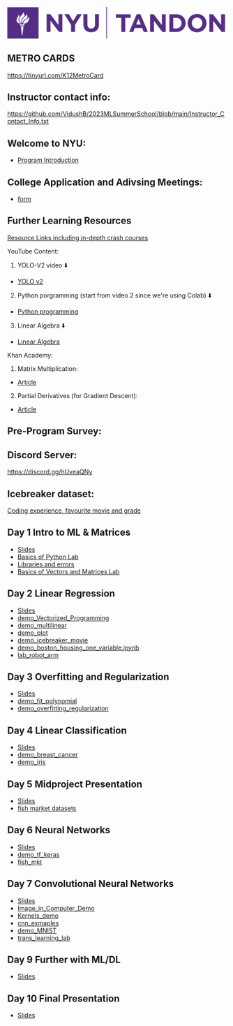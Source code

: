 ![NYU Tandon Logo](Day9/tandon_logo.png)
## METRO CARDS 

https://tinyurl.com/K12MetroCard

## Instructor contact info:  
https://github.com/VidushB/2023MLSummerSchool/blob/main/Instructor_Contact_Info.txt  

## Welcome to NYU:
- [Program Introduction](https://docs.google.com/document/d/1ZPjIiKik0eja0h0P6Md8Sw8SEW19UkdXahHOU-6rTf8/edit?usp=sharing)

## College Application and Adivsing Meetings:
- [form](https://forms.gle/eTbrNMQshccDrk5n8)

## Further Learning Resources
[Resource Links including in-depth crash courses](https://github.com/VidushB/2023MLSummerSchool/blob/main/Day9/Resource_links.txt)  
  
YouTube Content:  

1. YOLO-V2 video ⬇️
- [YOLO v2](https://www.youtube.com/watch?v=VOC3huqHrss)
2. Python porgramming (start from video 2 since we're using Colab) ⬇️
- [Python programming](https://www.youtube.com/playlist?list=PL-osiE80TeTskrapNbzXhwoFUiLCjGgY7)
3. Linear Algebra ⬇️
- [Linear Algebra](https://www.youtube.com/playlist?list=PLZHQObOWTQDPD3MizzM2xVFitgF8hE_ab)

Khan Academy:
1. Matrix Multiplication:
- [Article](https://www.khanacademy.org/math/precalculus/x9e81a4f98389efdf:matrices/x9e81a4f98389efdf:multiplying-matrices-by-matrices/a/multiplying-matrices)
2. Partial Derivatives (for Gradient Descent):
- [Article](https://www.khanacademy.org/math/multivariable-calculus/multivariable-derivatives/partial-derivative-and-gradient-articles/a/introduction-to-partial-derivatives)




## Pre-Program Survey:  

## Discord Server:
[https://discord.gg/hUveaQNy
](https://discord.gg/hUveaQNy)  

## Icebreaker dataset: 
[Coding experience, favourite movie and grade](https://docs.google.com/spreadsheets/d/1_ngLKoPC6Dy9hCRPBC4VmFSK9TwZSx-NCQiQYwOcfC4/edit?usp=sharing)

## Day 1 Intro to ML & Matrices
- [Slides](https://github.com/VidushB/2023MLSummerSchool/blob/main/Day1/Day1.pdf)
- [Basics of Python Lab](https://github.com/VidushB/2023MLSummerSchool/blob/main/Day1/demo_python_basics.ipynb)
- [Libraries and errors](https://github.com/VidushB/2023MLSummerSchool/blob/main/Day1/libraries_and_errors.ipynb)
- [Basics of Vectors and Matrices Lab](https://github.com/VidushB/2023MLSummerSchool/blob/main/Day1/demo_vectors_matrices.ipynb)


## Day 2 Linear Regression
- [Slides](https://github.com/VidushB/2023MLSummerSchool/blob/main/Day2/Day2.pdf)
- [demo_Vectorized_Programming](https://github.com/VidushB/2023MLSummerSchool/blob/main/Day2/vectorize_programming.ipynb)
- [demo_multilinear](https://github.com/VidushB/2023MLSummerSchool/blob/main/Day2/demo_multilinear.ipynb)
- [demo_plot](https://github.com/VidushB/2023MLSummerSchool/blob/main/Day2/demo_plot.ipynb)
- [demo_icebreaker_movie](https://github.com/VidushB/2023MLSummerSchool/blob/main/Day2/IceBreaker_movie_demo.ipynb)
- [demo_boston_housing_one_variable.ipynb](https://github.com/VidushB/2023MLSummerSchool/blob/main/Day2/Boston_Housing_One_Variable.ipynb)
- [lab_robot_arm](https://github.com/VidushB/2023MLSummerSchool/blob/main/Day2/lab_robot_arm.ipynb)

## Day 3 Overfitting and Regularization
- [Slides](https://github.com/VidushB/2023MLSummerSchool/blob/main/Day3/Day3.pdf)
- [demo_fit_polynomial](https://github.com/VidushB/2023MLSummerSchool/blob/main/Day3/demo_fit_polynomial.ipynb)
- [demo_overfitting_regularization](https://github.com/VidushB/2023MLSummerSchool/blob/main/Day3/demo_overfitting_regularization.ipynb)

## Day 4 Linear Classification
- [Slides](https://github.com/VidushB/2023MLSummerSchool/blob/main/Day4/Day4.pdf)
- [demo_breast_cancer](https://github.com/VidushB/2023MLSummerSchool/blob/main/Day4/demo_breast_cancer.ipynb)
- [demo_iris](https://github.com/VidushB/2023MLSummerSchool/blob/main/Day4/demo_iris.ipynb)

## Day 5 Midproject Presentation
 - [Slides](https://github.com/VidushB/2023MLSummerSchool/blob/main/Day5/Day%205_Mini_Project.pdf)
 - [fish market datasets](https://github.com/VidushB/2023MLSummerSchool/tree/main/Day5)

## Day 6 Neural Networks
 - [Slides](https://github.com/VidushB/2023MLSummerSchool/blob/main/Day6/Day_6.pdf)
 - [demo_tf_keras](https://github.com/VidushB/2023MLSummerSchool/blob/main/Day6/demo_tf_keras_basics.ipynb)
 - [fish_mkt](https://github.com/VidushB/2023MLSummerSchool/blob/main/Day6/lab_mlp_fish_market_keras.ipynb)

## Day 7 Convolutional Neural Networks
 - [Slides](https://github.com/VidushB/2023MLSummerSchool/blob/main/Day7/Day7.pdf)
 - [Image_in_Computer_Demo](https://github.com/VidushB/2023MLSummerSchool/blob/main/Day7/Images_In_Computer_Demo.ipynb)
 - [Kernels_demo](https://github.com/VidushB/2023MLSummerSchool/blob/main/Day7/Kernels_Demo.ipynb)
 - [cnn_exmaples](https://github.com/VidushB/2023MLSummerSchool/blob/main/Day7/cnn_example.ipynb)
 - [demo_MNIST](https://github.com/VidushB/2023MLSummerSchool/blob/main/Day7/demo_MNIST.ipynb)
 - [trans_learning_lab](https://github.com/VidushB/2023MLSummerSchool/blob/main/Day7/lab_transfer_learning_dog_cat.ipynb)
 
## Day 9 Further with ML/DL
 - [Slides](https://github.com/VidushB/2023MLSummerSchool/blob/main/Day9/Day9.pdf)
 

## Day 10 Final Presentation
 - [Slides](https://github.com/VidushB/2023MLSummerSchool/blob/main/Day10/final_project.pdf)
 
 

